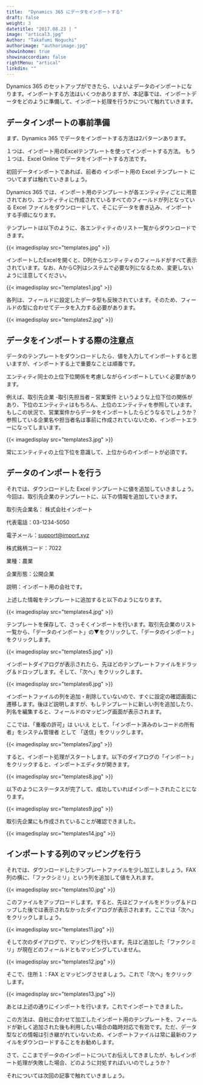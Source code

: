 ```yaml
---
title:  "Dynamics 365 にデータをインポートする"
draft: false
weight: 3
datetitle: "2017.08.23 | "
image: "artical3.jpg"
Author: "Takafumi Noguchi"
authorimage: "authorimage.jpg"
showinhome: true
showinaccordian: false
rightMenu: "artical"
linkdin: ""
---
```

<!-- Intro  -->
Dynamics 365 のセットアップができたら、いよいよデータのインポートになります。インポートする方法はいくつかありますが、本記事では、インポートデータをどのように準備して、インポート処理を行うかについて触れていきます。

## データインポートの事前準備
まず、Dynamics 365 でデータをインポートする方法は2パターンあります。

１つは、インポート用のExcelテンプレートを使ってインポートする方法。
もう１つは、Excel Online でデータをインポートする方法です。

初回データインポートであれば、前者の インポート用の Excel テンプレート についてまずは触れていきましょう。

Dynamics 365 では、インポート用のテンプレートが各エンティティごとに用意されており、エンティティに作成されているすべてのフィールドが列となっている Excel ファイルをダウンロードして、そこにデータを書き込み、インポートする手順になります。

 

テンプレートは以下のように、各エンティティのリスト一覧からダウンロードできます。
<!-- Image= templates.jpg -->
{{< imagedisplay src="templates.jpg" >}}


インポートしたExcelを開くと、D列からエンティティのフィールドがすべて表示されています。なお、AからC列はシステムで必要な列になるため、変更しないように注意してください。

<!-- Image= templates1.jpg -->
{{< imagedisplay src="templates1.jpg" >}}

各列は、フィールドに設定したデータ型も反映されています。そのため、フィールドの型に合わせてデータを入力する必要があります。
<!-- Image= templates2.jpg -->
{{< imagedisplay src="templates2.jpg" >}}



## データをインポートする際の注意点

データのテンプレートをダウンロードしたら、値を入力してインポートすると思いますが、インポートする上で重要なことは順番です。

エンティティ同士の上位下位関係を考慮しながらインポートしていく必要があります。

 

例えば、取引先企業 -取引先担当者 – 営業案件 というような上位下位の関係があり、下位のエンティティはもちろん、上位のエンティティを参照しています。もしこの状況で、営業案件からデータをインポートしたらどうなるでしょうか？参照している企業名や担当者名は事前に作成されていないため、インポートエラーになってしまいます。
<!-- Image= templates3.jpg -->
{{< imagedisplay src="templates3.jpg" >}}

常にエンティティの上位下位を意識して、上位からのインポートが必須です。


## データのインポートを行う
それでは、ダウンロードした Excel テンプレートに値を追加していきましょう。今回は、取引先企業のテンプレートに、以下の情報を追加していきます。

取引先企業名： 株式会社インポート

代表電話：03-1234-5050

電子メール：support@import.xyz

株式銘柄コード：7022

業種：農業

企業形態：公開企業

説明：インポート用の会社です。

上述した情報をテンプレートに追加すると以下のようになります。
<!-- Image= templates4.jpg -->
{{< imagedisplay src="templates4.jpg" >}}

テンプレートを保存して、さっそくインポートを行います。取引先企業のリスト一覧から、「データのインポート」の▼をクリックして、「データのインポート」をクリックします。

<!-- Image= templates5.jpg -->
{{< imagedisplay src="templates5.jpg" >}}

インポートダイアログが表示されたら、先ほどのテンプレートファイルをドラッグ＆ドロップします。そして、「次へ」をクリックします。
<!-- Image= templates6.jpg -->
{{< imagedisplay src="templates6.jpg" >}}

インポートファイルの列を追加・削除していないので、すぐに設定の確認画面に遷移します。後ほど説明しますが、もしテンプレートに新しい列を追加したり、列名を編集すると、フィールドのマッピング画面が表示されます。

ここでは、「重複の許可」は いいえ として、「インポート済みのレコードの所有者」をシステム管理者 として 「送信」をクリックします。
<!-- Image= templates7.jpg -->
{{< imagedisplay src="templates7.jpg" >}}

すると、インポート処理がスタートします。以下のダイアログの「インポート」をクリックすると、インポートエディタが開きます。
<!-- Image= templates8.jpg -->
{{< imagedisplay src="templates8.jpg" >}}


以下のようにステータスが完了して、成功していればインポートされたことになります。
<!-- Image= templates9.jpg -->
{{< imagedisplay src="templates9.jpg" >}}


取引先企業にも作成されていることが確認できました。
<!-- Image= templates14.jpg -->
{{< imagedisplay src="templates14.jpg" >}}


## インポートする列のマッピングを行う
それでは、ダウンロードしたテンプレートファイルを少し加工しましょう。FAX列の横に、「ファクシミリ」という列を追加して値を入れます。
<!-- Image= templates10.jpg -->
{{< imagedisplay src="templates10.jpg" >}}

このファイルをアップロードします。すると、先ほどファイルをドラッグ＆ドロップした後では表示されなかったダイアログが表示されます。ここでは「次へ」をクリックしましょう。
<!-- Image= templates11.jpg -->
{{< imagedisplay src="templates11.jpg" >}}

そして次のダイアログで、マッピングを行います。先ほど追加した「ファクシミリ」が現在どのフィールドともマッピングしていません。
<!-- Image= templates12.jpg -->
{{< imagedisplay src="templates12.jpg" >}}


そこで、住所１：FAX とマッピングさせましょう。これで「次へ」をクリックします。
<!-- Image= templates13.jpg -->
{{< imagedisplay src="templates13.jpg" >}}


あとは上述の通りにインポートを行います。これでインポートできました。

この方法は、自社に合わせて加工したインポート用のテンプレートを、フィールドが新しく追加された後も利用したい場合の臨時対応で有効です。ただ、データ型などの情報は引き継がれていないため、インポートファイルは常に最新のファイルをダウンロードすることをお勧めします。
 

さて、ここまでデータのインポートについてお伝えしてきましたが、もしインポート処理が失敗した場合、どのように対処すればいいのでしょうか？

それについては次回の記事で触れていきましょう。     
&nbsp;